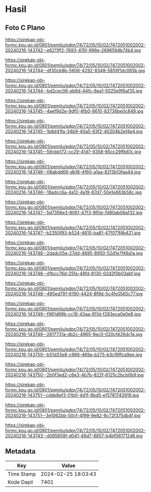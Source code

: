 # Hasil

## Foto C Plano

https://sirekap-obj-formc.kpu.go.id/0801/pemilu/pdpr/74/72/05/10/02/7472051002002-20240216-143742--e6211ff2-7693-415f-996e-2696594b74b4.jpg

https://sirekap-obj-formc.kpu.go.id/0801/pemilu/pdpr/74/72/05/10/02/7472051002002-20240216-143744--df30cb8b-5606-4292-8348-5859f1dc065b.jpg

https://sirekap-obj-formc.kpu.go.id/0801/pemilu/pdpr/74/72/05/10/02/7472051002002-20240216-143744--bd2cec06-eb6d-44fc-8ea1-5025e9f6af35.jpg

https://sirekap-obj-formc.kpu.go.id/0801/pemilu/pdpr/74/72/05/10/02/7472051002002-20240216-143745--4aef9d2e-9df0-4fb0-8610-83736be0c849.jpg

https://sirekap-obj-formc.kpu.go.id/0801/pemilu/pdpr/74/72/05/10/02/7472051002002-20240216-143745--1b8d41fa-34b9-40a5-93f2-40204b2ef4e4.jpg

https://sirekap-obj-formc.kpu.go.id/0801/pemilu/pdpr/74/72/05/10/02/7472051002002-20240216-143745--59cbb172-cc29-41d7-9358-65cc29ffb61c.jpg

https://sirekap-obj-formc.kpu.go.id/0801/pemilu/pdpr/74/72/05/10/02/7472051002002-20240216-143746--08abdd69-db18-4f60-a1aa-82f3b13faa44.jpg

https://sirekap-obj-formc.kpu.go.id/0801/pemilu/pdpr/74/72/05/10/02/7472051002002-20240216-143746--18adcc6a-4a12-4a19-87d7-50e1e663b58c.jpg

https://sirekap-obj-formc.kpu.go.id/0801/pemilu/pdpr/74/72/05/10/02/7472051002002-20240216-143747--5d7356e3-8061-47f3-9f0d-7d80ab06af32.jpg

https://sirekap-obj-formc.kpu.go.id/0801/pemilu/pdpr/74/72/05/10/02/7472051002002-20240216-143747--b2350f93-b524-4610-ba81-47f071f4b421.jpg

https://sirekap-obj-formc.kpu.go.id/0801/pemilu/pdpr/74/72/05/10/02/7472051002002-20240216-143748--2dadc05e-27dd-4895-8950-52d1e7f49a1a.jpg

https://sirekap-obj-formc.kpu.go.id/0801/pemilu/pdpr/74/72/05/10/02/7472051002002-20240216-143748--d1bcc76d-25fa-48fd-8130-02d2f0b03abf.jpg

https://sirekap-obj-formc.kpu.go.id/0801/pemilu/pdpr/74/72/05/10/02/7472051002002-20240216-143748--495ed791-6190-4424-8f9d-5c4fe0565c77.jpg

https://sirekap-obj-formc.kpu.go.id/0801/pemilu/pdpr/74/72/05/10/02/7472051002002-20240216-143749--f961d99b-cc18-43aa-811d-f283eca0e0e8.jpg

https://sirekap-obj-formc.kpu.go.id/0801/pemilu/pdpr/74/72/05/10/02/7472051002002-20240216-143749--2817731a-db2c-4965-9ec0-020cf426dc1a.jpg

https://sirekap-obj-formc.kpu.go.id/0801/pemilu/pdpr/74/72/05/10/02/7472051002002-20240216-143750--b51d33e8-c966-469a-b275-b3cf6ffca9ee.jpg

https://sirekap-obj-formc.kpu.go.id/0801/pemilu/pdpr/74/72/05/10/02/7472051002002-20240216-143750--2b0f3ed2-c6e3-4b7b-822f-6125c2bcb0b9.jpg

https://sirekap-obj-formc.kpu.go.id/0801/pemilu/pdpr/74/72/05/10/02/7472051002002-20240216-143751--cdde8ef3-01b0-4d1f-8bd5-e15781743919.jpg

https://sirekap-obj-formc.kpu.go.id/0801/pemilu/pdpr/74/72/05/10/02/7472051002002-20240216-143751--3e1062bb-50cf-4f99-9e82-8c72f375db4f.jpg

https://sirekap-obj-formc.kpu.go.id/0801/pemilu/pdpr/74/72/05/10/02/7472051002002-20240216-143743--d085859f-d041-48d7-8857-b4bf061712d6.jpg


## Metadata

| Key        | Value               |
| ---------- | ------------------- |
| Time Stamp | 2024-02-25 18:03:43 |
| Kode Dapil | 7401                |



